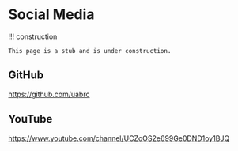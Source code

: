 # Social Media

<!-- markdownlint-disable MD046 -->
!!! construction

    This page is a stub and is under construction.
<!-- markdownlint-enable MD046 -->

## GitHub

<https://github.com/uabrc>

## YouTube

<https://www.youtube.com/channel/UCZoOS2e699Ge0DND1oy1BJQ>
